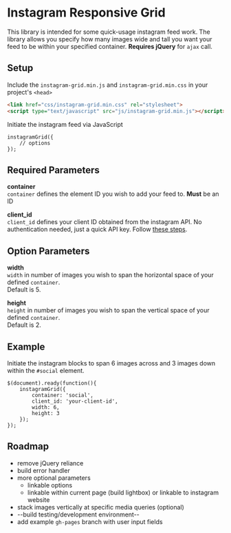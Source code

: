 Instagram Responsive Grid
=========================

This library is intended for some quick-usage instagram feed work. The library allows you specify how many images wide and tall you want your feed to be within your specified container. **Requires jQuery** for `ajax` call.

## Setup

Include the `instagram-grid.min.js` and `instagram-grid.min.css` in your project's `<head>`

```HTML
<link href="css/instagram-grid.min.css" rel="stylesheet">
<script type="text/javascript" src="js/instagram-grid.min.js"></script>
```

Initiate the instagram feed via JavaScript

```JS
instagramGrid({
	// options
});
```

## Required Parameters

**container**   
`container` defines the element ID you wish to add your feed to. **Must** be an ID

**client_id**   
`client_id` defines your client ID obtained from the instagram API. No authentication needed, just a quick API key. Follow [these steps](https://github.com/svmatthews/instagram-access-token-generation).

## Option Parameters

**width**   
`width` in number of images you wish to span the horizontal space of your defined `container`.   
Default is 5.

**height**   
`height` in number of images you wish to span the vertical space of your defined `container`.   
Default is 2. 

## Example

Initiate the instagram blocks to span 6 images across and 3 images down within the `#social` element.

```JS
$(document).ready(function(){
	instagramGrid({
		container: 'social',
		client_id: 'your-client-id',
		width: 6,
		height: 3
	});
});
```

## Roadmap

* remove jQuery reliance
* build error handler
* more optional parameters
	* linkable options
	* linkable within current page (build lightbox) or linkable to instagram website
* stack images vertically at specific media queries (optional)
* --build testing/development environment--
* add example `gh-pages` branch with user input fields